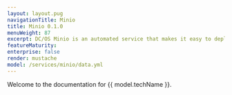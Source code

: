 ```yaml
---
layout: layout.pug
navigationTitle: Minio
title: Minio 0.1.0  
menuWeight: 87
excerpt: DC/OS Minio is an automated service that makes it easy to deploy and manage Minio on Mesosphere DC/OS.
featureMaturity:
enterprise: false
render: mustache
model: /services/minio/data.yml
---
```


Welcome to the documentation for {{ model.techName }}.
